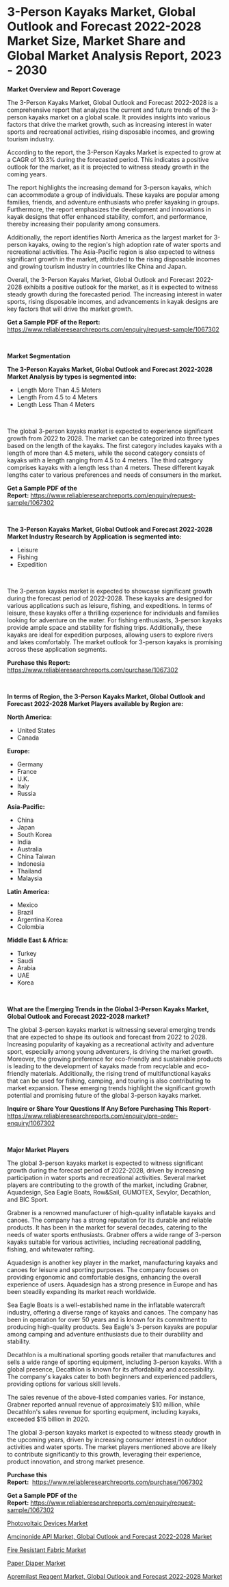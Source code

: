 <p><h1>3-Person Kayaks Market, Global Outlook and Forecast 2022-2028 Market Size, Market Share and Global Market Analysis Report, 2023 - 2030</h1></p><p><strong>Market Overview and Report Coverage</strong></p>
<p><p>The 3-Person Kayaks Market, Global Outlook and Forecast 2022-2028 is a comprehensive report that analyzes the current and future trends of the 3-person kayaks market on a global scale. It provides insights into various factors that drive the market growth, such as increasing interest in water sports and recreational activities, rising disposable incomes, and growing tourism industry.</p><p>According to the report, the 3-Person Kayaks Market is expected to grow at a CAGR of 10.3% during the forecasted period. This indicates a positive outlook for the market, as it is projected to witness steady growth in the coming years. </p><p>The report highlights the increasing demand for 3-person kayaks, which can accommodate a group of individuals. These kayaks are popular among families, friends, and adventure enthusiasts who prefer kayaking in groups. Furthermore, the report emphasizes the development and innovations in kayak designs that offer enhanced stability, comfort, and performance, thereby increasing their popularity among consumers.</p><p>Additionally, the report identifies North America as the largest market for 3-person kayaks, owing to the region's high adoption rate of water sports and recreational activities. The Asia-Pacific region is also expected to witness significant growth in the market, attributed to the rising disposable incomes and growing tourism industry in countries like China and Japan.</p><p>Overall, the 3-Person Kayaks Market, Global Outlook and Forecast 2022-2028 exhibits a positive outlook for the market, as it is expected to witness steady growth during the forecasted period. The increasing interest in water sports, rising disposable incomes, and advancements in kayak designs are key factors that will drive the market growth.</p></p>
<p><strong>Get a Sample PDF of the Report:</strong> <a href="https://www.reliableresearchreports.com/enquiry/request-sample/1067302">https://www.reliableresearchreports.com/enquiry/request-sample/1067302</a></p>
<p>&nbsp;</p>
<p><strong>Market Segmentation</strong></p>
<p><strong>The 3-Person Kayaks Market, Global Outlook and Forecast 2022-2028 Market Analysis by types is segmented into:</strong></p>
<p><ul><li>Length More Than 4.5 Meters</li><li>Length From 4.5 to 4 Meters</li><li>Length Less Than 4 Meters</li></ul></p>
<p>&nbsp;</p>
<p><p>The global 3-person kayaks market is expected to experience significant growth from 2022 to 2028. The market can be categorized into three types based on the length of the kayaks. The first category includes kayaks with a length of more than 4.5 meters, while the second category consists of kayaks with a length ranging from 4.5 to 4 meters. The third category comprises kayaks with a length less than 4 meters. These different kayak lengths cater to various preferences and needs of consumers in the market.</p></p>
<p><strong>Get a Sample PDF of the Report:</strong>&nbsp;<a href="https://www.reliableresearchreports.com/enquiry/request-sample/1067302">https://www.reliableresearchreports.com/enquiry/request-sample/1067302</a></p>
<p>&nbsp;</p>
<p><strong>The 3-Person Kayaks Market, Global Outlook and Forecast 2022-2028 Market Industry Research by Application is segmented into:</strong></p>
<p><ul><li>Leisure</li><li>Fishing</li><li>Expedition</li></ul></p>
<p>&nbsp;</p>
<p><p>The 3-person kayaks market is expected to showcase significant growth during the forecast period of 2022-2028. These kayaks are designed for various applications such as leisure, fishing, and expeditions. In terms of leisure, these kayaks offer a thrilling experience for individuals and families looking for adventure on the water. For fishing enthusiasts, 3-person kayaks provide ample space and stability for fishing trips. Additionally, these kayaks are ideal for expedition purposes, allowing users to explore rivers and lakes comfortably. The market outlook for 3-person kayaks is promising across these application segments.</p></p>
<p><strong>Purchase this Report:</strong>&nbsp; <a href="https://www.reliableresearchreports.com/purchase/1067302">https://www.reliableresearchreports.com/purchase/1067302</a></p>
<p>&nbsp;</p>
<p><strong>In terms of Region, the 3-Person Kayaks Market, Global Outlook and Forecast 2022-2028 Market Players available by Region are:</strong></p>
<p>
    <p> <strong> North America: </strong>
        <ul>
            <li>United States</li>
            <li>Canada</li>
        </ul>
        </p> 
    <p> <strong> Europe: </strong>
        <ul>
            <li>Germany</li>
            <li>France</li>
            <li>U.K.</li>
            <li>Italy</li>
            <li>Russia</li>
        </ul>
        </p> 
    <p> <strong> Asia-Pacific: </strong>
        <ul>
            <li>China</li>
            <li>Japan</li>
            <li>South Korea</li>
            <li>India</li>
            <li>Australia</li>
            <li>China Taiwan</li>
            <li>Indonesia</li>
            <li>Thailand</li>
            <li>Malaysia</li>
        </ul>
        </p> 
    <p> <strong> Latin America: </strong>
        <ul>
            <li>Mexico</li>
            <li>Brazil</li>
            <li>Argentina Korea</li>
            <li>Colombia</li>
        </ul>
        </p> 
    <p> <strong> Middle East & Africa: </strong>
        <ul>
            <li>Turkey</li>
            <li>Saudi</li>
            <li>Arabia</li>
            <li>UAE</li>
            <li>Korea</li>
        </ul>
    </p>
    </p>
<p>&nbsp;</p>
<p><strong>What are the Emerging Trends in the Global 3-Person Kayaks Market, Global Outlook and Forecast 2022-2028 market?</strong></p>
<p><p>The global 3-person kayaks market is witnessing several emerging trends that are expected to shape its outlook and forecast from 2022 to 2028. Increasing popularity of kayaking as a recreational activity and adventure sport, especially among young adventurers, is driving the market growth. Moreover, the growing preference for eco-friendly and sustainable products is leading to the development of kayaks made from recyclable and eco-friendly materials. Additionally, the rising trend of multifunctional kayaks that can be used for fishing, camping, and touring is also contributing to market expansion. These emerging trends highlight the significant growth potential and promising future of the global 3-person kayaks market.</p></p>
<p><strong>Inquire or Share Your Questions If Any Before Purchasing This Report</strong>- <a href="https://www.reliableresearchreports.com/enquiry/pre-order-enquiry/1067302">https://www.reliableresearchreports.com/enquiry/pre-order-enquiry/1067302</a></p>
<p>&nbsp;</p>
<p><strong>Major Market Players</strong></p>
<p><p>The global 3-person kayaks market is expected to witness significant growth during the forecast period of 2022-2028, driven by increasing participation in water sports and recreational activities. Several market players are contributing to the growth of the market, including Grabner, Aquadesign, Sea Eagle Boats, Row&Sail, GUMOTEX, Sevylor, Decathlon, and BIC Sport.</p><p>Grabner is a renowned manufacturer of high-quality inflatable kayaks and canoes. The company has a strong reputation for its durable and reliable products. It has been in the market for several decades, catering to the needs of water sports enthusiasts. Grabner offers a wide range of 3-person kayaks suitable for various activities, including recreational paddling, fishing, and whitewater rafting.</p><p>Aquadesign is another key player in the market, manufacturing kayaks and canoes for leisure and sporting purposes. The company focuses on providing ergonomic and comfortable designs, enhancing the overall experience of users. Aquadesign has a strong presence in Europe and has been steadily expanding its market reach worldwide.</p><p>Sea Eagle Boats is a well-established name in the inflatable watercraft industry, offering a diverse range of kayaks and canoes. The company has been in operation for over 50 years and is known for its commitment to producing high-quality products. Sea Eagle's 3-person kayaks are popular among camping and adventure enthusiasts due to their durability and stability.</p><p>Decathlon is a multinational sporting goods retailer that manufactures and sells a wide range of sporting equipment, including 3-person kayaks. With a global presence, Decathlon is known for its affordability and accessibility. The company's kayaks cater to both beginners and experienced paddlers, providing options for various skill levels.</p><p>The sales revenue of the above-listed companies varies. For instance, Grabner reported annual revenue of approximately $10 million, while Decathlon's sales revenue for sporting equipment, including kayaks, exceeded $15 billion in 2020.</p><p>The global 3-person kayaks market is expected to witness steady growth in the upcoming years, driven by increasing consumer interest in outdoor activities and water sports. The market players mentioned above are likely to contribute significantly to this growth, leveraging their experience, product innovation, and strong market presence.</p></p>
<p><strong>Purchase this Report:</strong>&nbsp;&nbsp;<a href="https://www.reliableresearchreports.com/purchase/1067302">https://www.reliableresearchreports.com/purchase/1067302</a></p>
<p></p>
<p><strong>Get a Sample PDF of the Report:</strong>&nbsp;<a href="https://www.reliableresearchreports.com/enquiry/request-sample/1067302">https://www.reliableresearchreports.com/enquiry/request-sample/1067302</a></p>
<p><p><a href="https://www.linkedin.com/pulse/photovoltaic-devices-market-research-report-provides-thorough-kmfoe/">Photovoltaic Devices Market</a></p><p><a href="https://github.com/WillieWoodard/Market-Research-Report-List-1/blob/main/amcinonide-api-market-global-outlook-and-forecast-2022-2028-market.md">Amcinonide API Market, Global Outlook and Forecast 2022-2028 Market</a></p><p><a href="https://medium.com/@alanwatkins6h/fire-resistant-fabric-market-size-growth-forecast-2023-2030-f57de41d69ae">Fire Resistant Fabric Market</a></p><p><a href="https://medium.com/@walterstanley64/paper-diaper-market-size-growth-forecast-2023-2030-258bd0d292e0">Paper Diaper Market</a></p><p><a href="https://github.com/BryceTownsendr/Market-Research-Report-List-1/blob/main/apremilast-reagent-market-global-outlook-and-forecast-2022-2028-market.md">Apremilast Reagent Market, Global Outlook and Forecast 2022-2028 Market</a></p></p>